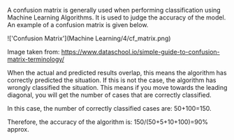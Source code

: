 A confusion matrix is generally used when performing classification using Machine Learning Algorithms. It is used to judge the accuracy of the model. An example of a confusion matrix is given below.

!['Confusion Matrix'](Machine Learning/4/cf_matrix.png)

Image taken from: https://www.dataschool.io/simple-guide-to-confusion-matrix-terminology/

When the actual and predicted results overlap, this means the algorithm has correctly predicted the situation. If this is not the case, the algorithm has wrongly classified the situation. This means if you move towards the leading diagonal, you will get the number of cases that are correctly classified.

In this case, the number of correctly classified cases are: 50+100=150.

Therefore, the accuracy of the algorithm is: 150/(50+5+10+100)=90% approx.
